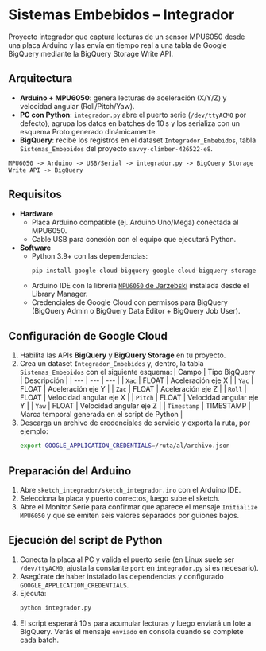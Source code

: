 # Sistemas Embebidos – Integrador

Proyecto integrador que captura lecturas de un sensor MPU6050 desde una placa Arduino y las envía en tiempo real a una tabla de Google BigQuery mediante la BigQuery Storage Write API.

## Arquitectura
- **Arduino + MPU6050**: genera lecturas de aceleración (X/Y/Z) y velocidad angular (Roll/Pitch/Yaw).
- **PC con Python**: `integrador.py` abre el puerto serie (`/dev/ttyACM0` por defecto), agrupa los datos en batches de 10 s y los serializa con un esquema Proto generado dinámicamente.
- **BigQuery**: recibe los registros en el dataset `Integrador_Embebidos`, tabla `Sistemas_Embebidos` del proyecto `savvy-climber-426522-e8`.

```
MPU6050 -> Arduino -> USB/Serial -> integrador.py -> BigQuery Storage Write API -> BigQuery
```

## Requisitos
- **Hardware**
  - Placa Arduino compatible (ej. Arduino Uno/Mega) conectada al MPU6050.
  - Cable USB para conexión con el equipo que ejecutará Python.
- **Software**
  - Python 3.9+ con las dependencias:
    ```bash
    pip install google-cloud-bigquery google-cloud-bigquery-storage grpcio-tools pyserial
    ```
  - Arduino IDE con la librería [`MPU6050` de Jarzebski](https://github.com/jarzebski/Arduino-MPU6050) instalada desde el Library Manager.
  - Credenciales de Google Cloud con permisos para BigQuery (BigQuery Admin o BigQuery Data Editor + BigQuery Job User).

## Configuración de Google Cloud
1. Habilita las APIs **BigQuery** y **BigQuery Storage** en tu proyecto.
2. Crea un dataset `Integrador_Embebidos` y, dentro, la tabla `Sistemas_Embebidos` con el siguiente esquema:
   | Campo | Tipo BigQuery | Descripción |
   | --- | --- | --- |
   | `Xac` | FLOAT | Aceleración eje X |
   | `Yac` | FLOAT | Aceleración eje Y |
   | `Zac` | FLOAT | Aceleración eje Z |
   | `Roll` | FLOAT | Velocidad angular eje X |
   | `Pitch` | FLOAT | Velocidad angular eje Y |
   | `Yaw` | FLOAT | Velocidad angular eje Z |
   | `Timestamp` | TIMESTAMP | Marca temporal generada en el script de Python |
3. Descarga un archivo de credenciales de servicio y exporta la ruta, por ejemplo:
   ```bash
   export GOOGLE_APPLICATION_CREDENTIALS=/ruta/al/archivo.json
   ```

## Preparación del Arduino
1. Abre `sketch_integrador/sketch_integrador.ino` con el Arduino IDE.
2. Selecciona la placa y puerto correctos, luego sube el sketch.
3. Abre el Monitor Serie para confirmar que aparece el mensaje `Initialize MPU6050` y que se emiten seis valores separados por guiones bajos.

## Ejecución del script de Python
1. Conecta la placa al PC y valida el puerto serie (en Linux suele ser `/dev/ttyACM0`; ajusta la constante `port` en `integrador.py` si es necesario).
2. Asegúrate de haber instalado las dependencias y configurado `GOOGLE_APPLICATION_CREDENTIALS`.
3. Ejecuta:
   ```bash
   python integrador.py
   ```
4. El script esperará 10 s para acumular lecturas y luego enviará un lote a BigQuery. Verás el mensaje `enviado` en consola cuando se complete cada batch.
